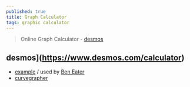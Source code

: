 ```yaml
---
published: true
title: Graph Calculator
tags: graphic calculator
---
```

> Online Graph Calculator - [desmos](https://www.desmos.com/calculator)

## desmos](https://www.desmos.com/calculator)
- [example](https://www.desmos.com/calculator/ksjcpazwa9) / used by [Ben Eater](https://youtu.be/fCbAafKLqC8?t=902)
- [curvegrapher](https://www.curvegrapher.com/)
